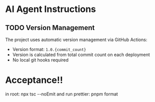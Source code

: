 # AI Agent Instructions

## TODO Version Management

The project uses automatic version management via GitHub Actions:

-   Version format: `1.0.{commit_count}`
-   Version is calculated from total commit count on each deployment
-   No local git hooks required

# Acceptance!!

in root:
npx tsc --noEmit
and run prettier: pnpm format
